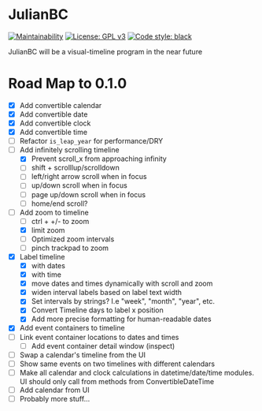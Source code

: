 # JulianBC
[![Maintainability](https://api.codeclimate.com/v1/badges/f8f0b0fd2b59791f4c87/maintainability)](https://codeclimate.com/github/xayhewalo/julianbc/maintainability)
[![License: GPL v3](https://img.shields.io/badge/License-GPLv3-blue.svg)](https://www.gnu.org/licenses/gpl-3.0)
[![Code style: black](https://img.shields.io/badge/code%20style-black-000000.svg)](https://github.com/psf/black)

JulianBC will be a visual-timeline program in the near future

# Road Map to 0.1.0
- [X] Add convertible calendar
- [X] Add convertible date
- [X] Add convertible clock
- [X] Add convertible time
- [ ] Refactor `is_leap_year` for performance/DRY
- [ ] Add infinitely scrolling timeline
    - [X] Prevent scroll_x from approaching infinity
    - [ ] shift + scrolllup/scrolldown
    - [ ] left/right arrow scroll when in focus
    - [ ] up/down scroll when in focus
    - [ ] page up/down scroll when in focus
    - [ ] home/end scroll?
- [ ] Add zoom to timeline
    - [ ] ctrl + +/- to zoom
    - [X] limit zoom
    - [ ] Optimized zoom intervals
    - [ ] pinch trackpad to zoom
- [X] Label timeline
    - [X] with dates
    - [X] with time
    - [X] move dates and times dynamically with scroll and zoom
    - [X] widen interval labels based on label text width
    - [X] Set intervals by strings? I.e "week", "month", "year", etc.
    - [X] Convert Timeline days to label x position
    - [X] Add more precise formatting for human-readable dates
- [X] Add event containers to timeline
- [ ] Link event container locations to dates and times
    - [ ] Add event container detail window (inspect)
- [ ] Swap a calendar's timeline from the UI
- [ ] Show same events on two timelines with different calendars
- [ ] Make all calendar and clock calculations in datetime/date/time modules. UI should only call from methods from ConvertibleDateTime
- [ ] Add calendar from UI
- [ ] Probably more stuff...